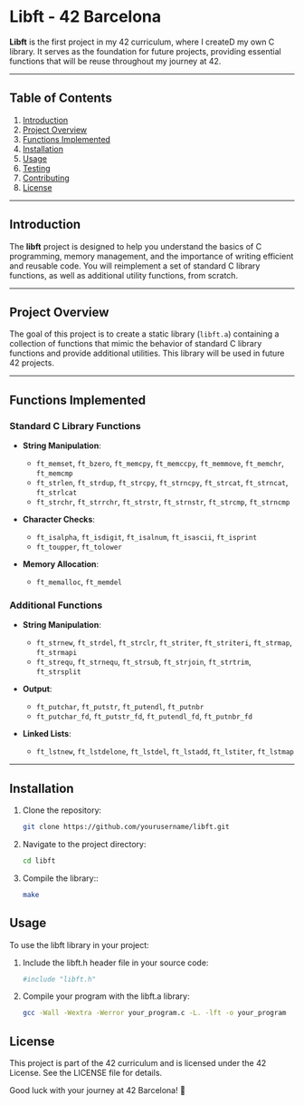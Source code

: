 # Libft - 42 Barcelona

**Libft** is the first project in my 42 curriculum, where I createD my own C library. It serves as the foundation for future projects, providing essential functions that will be reuse throughout my journey at 42.

---

## Table of Contents
1. [Introduction](#introduction)
2. [Project Overview](#project-overview)
3. [Functions Implemented](#functions-implemented)
4. [Installation](#installation)
5. [Usage](#usage)
6. [Testing](#testing)
7. [Contributing](#contributing)
8. [License](#license)

---

## Introduction

The **libft** project is designed to help you understand the basics of C programming, memory management, and the importance of writing efficient and reusable code. You will reimplement a set of standard C library functions, as well as additional utility functions, from scratch.

---

## Project Overview

The goal of this project is to create a static library (`libft.a`) containing a collection of functions that mimic the behavior of standard C library functions and provide additional utilities. This library will be used in future 42 projects.

---

## Functions Implemented

### Standard C Library Functions
- **String Manipulation**:
  - `ft_memset`, `ft_bzero`, `ft_memcpy`, `ft_memccpy`, `ft_memmove`, `ft_memchr`, `ft_memcmp`
  - `ft_strlen`, `ft_strdup`, `ft_strcpy`, `ft_strncpy`, `ft_strcat`, `ft_strncat`, `ft_strlcat`
  - `ft_strchr`, `ft_strrchr`, `ft_strstr`, `ft_strnstr`, `ft_strcmp`, `ft_strncmp`

- **Character Checks**:
  - `ft_isalpha`, `ft_isdigit`, `ft_isalnum`, `ft_isascii`, `ft_isprint`
  - `ft_toupper`, `ft_tolower`

- **Memory Allocation**:
  - `ft_memalloc`, `ft_memdel`

### Additional Functions
- **String Manipulation**:
  - `ft_strnew`, `ft_strdel`, `ft_strclr`, `ft_striter`, `ft_striteri`, `ft_strmap`, `ft_strmapi`
  - `ft_strequ`, `ft_strnequ`, `ft_strsub`, `ft_strjoin`, `ft_strtrim`, `ft_strsplit`

- **Output**:
  - `ft_putchar`, `ft_putstr`, `ft_putendl`, `ft_putnbr`
  - `ft_putchar_fd`, `ft_putstr_fd`, `ft_putendl_fd`, `ft_putnbr_fd`

- **Linked Lists**:
  - `ft_lstnew`, `ft_lstdelone`, `ft_lstdel`, `ft_lstadd`, `ft_lstiter`, `ft_lstmap`

---

## Installation

1. Clone the repository:
   ```bash
   git clone https://github.com/yourusername/libft.git

2. Navigate to the project directory:
   ```bash
   cd libft

3. Compile the library::
   ```bash
   make
   
## Usage
To use the libft library in your project:

1. Include the libft.h header file in your source code:
   ```bash
   #include "libft.h"

2. Compile your program with the libft.a library:
   ```bash
   gcc -Wall -Wextra -Werror your_program.c -L. -lft -o your_program

## License
This project is part of the 42 curriculum and is licensed under the 42 License. See the LICENSE file for details.

Good luck with your journey at 42 Barcelona! 🚀
